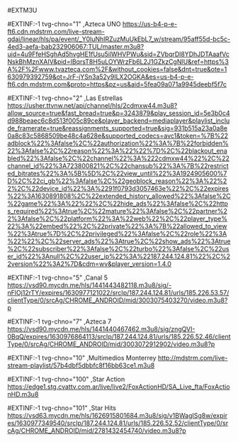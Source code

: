 #EXTM3U

#EXTINF:-1 tvg-chno="1" ,Azteca UNO
https://us-b4-p-e-ft6.cdn.mdstrm.com/live-stream-gdai/linear/hls/pa/event/_Y0luNhIRZuzMuUkEbL7_w/stream/95aff55d-bc5c-4ed3-aefa-bab232906067:TUL/master.m3u8?uid=4u9FfeHSghAd5hvgHE1fUsu5ilWHVPWu&sid=ZVbqrDl8YDhJDTAaafVcNskBhMznXAIV&pid=IBqrsT8H5uLOYWrzFb6L2J1GZkzCgNlU&ref=https%3A%2F%2Fwww.tvazteca.com%2F&without_cookies=false&dnt=true&ote=1630979392759&ot=JrF-jYSn3a52y9ILX2OGKA&es=us-b4-p-e-ft6.cdn.mdstrm.com&proto=https&pz=us&aid=5fea09a071a9945deebf5f7c

#EXTINF:-1 tvg-chno="2" ,Las Estrellas
https://usher.ttvnw.net/api/channel/hls/2cdmxw44.m3u8?allow_source=true&fast_bread=true&p=3243879&play_session_id=5e3b0c4d988beaec6c8d513f005c89ce&player_backend=mediaplayer&playlist_include_framerate=true&reassignments_supported=true&sig=931b515a23a0a8e0a8c83c5868509be48c4a628e&supported_codecs=avc1&token=%7B%22adblock%22%3Afalse%2C%22authorization%22%3A%7B%22forbidden%22%3Afalse%2C%22reason%22%3A%22%22%7D%2C%22blackout_enabled%22%3Afalse%2C%22channel%22%3A%222cdmxw44%22%2C%22channel_id%22%3A723800821%2C%22chansub%22%3A%7B%22restricted_bitrates%22%3A%5B%5D%2C%22view_until%22%3A1924905600%7D%2C%22ci_gb%22%3Afalse%2C%22geoblock_reason%22%3A%22%22%2C%22device_id%22%3A%2291f0793d3057463e%22%2C%22expires%22%3A1630891808%2C%22extended_history_allowed%22%3Afalse%2C%22game%22%3A%22%22%2C%22hide_ads%22%3Afalse%2C%22https_required%22%3Atrue%2C%22mature%22%3Afalse%2C%22partner%22%3Afalse%2C%22platform%22%3A%22web%22%2C%22player_type%22%3A%22embed%22%2C%22private%22%3A%7B%22allowed_to_view%22%3Atrue%7D%2C%22privileged%22%3Afalse%2C%22role%22%3A%22%22%2C%22server_ads%22%3Atrue%2C%22show_ads%22%3Atrue%2C%22subscriber%22%3Afalse%2C%22turbo%22%3Afalse%2C%22user_id%22%3Anull%2C%22user_ip%22%3A%22187.244.124.81%22%2C%22version%22%3A2%7D&cdm=wv&player_version=1.4.0

#EXTINF:-1 tvg-chno="5" ,Canal 5
https://vsd90.mycdn.me/hls/1441443482118.m3u8/sig/-nFlOj12rTY/expires/1630977121022/srcIp/187.244.124.81/urls/185.226.53.57/clientType/0/srcAg/CHROME_ANDROID/mid/3003075403270/video.m3u8?p

#EXTINF:-1 tvg-chno="7" ,Azteca 7
https://vsd90.mycdn.me/hls/1441440467462.m3u8/sig/zngQVI-0BqQ/expires/1630976864113/srcIp/187.244.124.81/urls/185.226.52.46/clientType/0/srcAg/CHROME_ANDROID/mid/3003072912902/video.m3u8?p

#EXTINF:-1 tvg-chno="10" ,Multimedios Monterrey
http://mdstrm.com/live-stream-playlist/57b4dbf5dbbfc8f16bb63ce1.m3u8

#EXTINF:-1 tvg-chno="100" ,Star Action
https://edge1.stg.cvattv.com.ar/live/live2/FoxActionHD/SA_Live_fta/FoxActionHD.m3u8

#EXTINF:-1 tvg-chno="101" ,Star Hits
https://vsd63.mycdn.me/hls/1626915801684.m3u8/sig/v1BWagISg8w/expires/1630977349540/srcIp/187.244.124.81/urls/185.226.52.52/clientType/0/srcAg/CHROME_ANDROID/mid/2781432454740/video.m3u8?p
